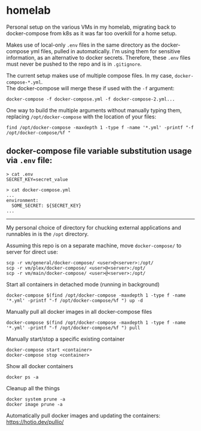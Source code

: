 # homelab

Personal setup on the various VMs in my homelab, migrating back to docker-compose from k8s as it was far too overkill for a home setup.

Makes use of local-only `.env` files in the same directory as the docker-compose yml files, pulled in automatically. I'm using them for sensitive information, as an alternative to docker secrets. Therefore, these `.env` files must never be pushed to the repo and is in `.gitignore`.

The current setup makes use of multiple compose files. In my case, `docker-compose-*.yml`.  
The docker-compose will merge these if used with the `-f` argument:  
```
docker-compose -f docker-compose.yml -f docker-compose-2.yml...
```

One way to build the multiple arguments without manually typing them, replacing `/opt/docker-compose` with the location of your files:
```
find /opt/docker-compose -maxdepth 1 -type f -name '*.yml' -printf "-f /opt/docker-compose/%f "
```

## docker-compose file variable substitution usage via `.env` file:
```
> cat .env
SECRET_KEY=secret_value

> cat docker-compose.yml
...
environment:
  SOME_SECRET: ${SECRET_KEY}
...
```

---

My personal choice of directory for chucking external applications and runnables in is the `/opt` directory.

Assuming this repo is on a separate machine, move `docker-compose/` to server for direct use:
```
scp -r vm/general/docker-compose/ <user>@<server>:/opt/
scp -r vm/plex/docker-compose/ <user>@<server>:/opt/
scp -r vm/main/docker-compose/ <user>@<server>:/opt/
```

Start all containers in detached mode (running in background)
```
docker-compose $(find /opt/docker-compose -maxdepth 1 -type f -name '*.yml' -printf "-f /opt/docker-compose/%f ") up -d
```

Manually pull all docker images in all docker-compose files
```
docker-compose $(find /opt/docker-compose -maxdepth 1 -type f -name '*.yml' -printf "-f /opt/docker-compose/%f ") pull
```

Manually start/stop a specific existing container
```
docker-compose start <container>
docker-compose stop <container>
```

Show all docker containers
```
docker ps -a
```

Cleanup all the things
```
docker system prune -a
docker image prune -a
```

Automatically pull docker images and updating the containers:  
https://hotio.dev/pullio/